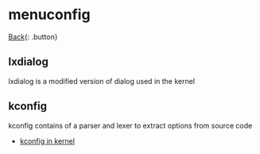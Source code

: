 # menuconfig

[Back](../index.md#kernel){: .button}

## lxdialog

lxdialog is a modified version of dialog used in the kernel

## kconfig

kconfig contains of a parser and lexer to extract options from source code

- [kconfig in kernel](https://git.kernel.org/pub/scm/linux/kernel/git/torvalds/linux.git/tree/scripts/kconfig/?id=HEAD)
